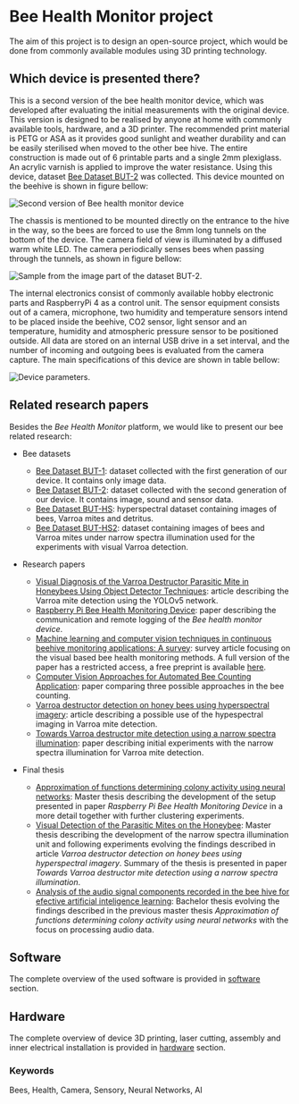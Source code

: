 # Bee Health Monitor project

The aim of this project is to design an open-source project, which would be done from commonly available modules using 3D printing technology.

## Which device is presented there?

This is a second version of the bee health monitor device, which was developed after evaluating the initial measurements with the original device. This version is designed to be realised by anyone at home with commonly available tools, hardware, and a 3D printer. The recommended print material is PETG or ASA as it provides good sunlight and weather durability and can be easily sterilised when moved to the other bee hive. The entire construction is made out of 6 printable parts and a single 2mm plexiglass. An acrylic varnish is applied to improve the water resistance. Using this device, dataset [Bee Dataset BUT-2](https://www.kaggle.com/datasets/imonbilk/bee-dataset-but-2) was collected. This device mounted on the beehive is shown in figure bellow:

![Second version of *Bee health monitor* device](https://github.com/boortel/Bee-Health-Monitor/assets/33236294/0c7f2f24-1383-4c0c-b31d-8bd1ebd28ba8)

The chassis is mentioned to be mounted directly on the entrance to the hive in the way, so the bees are forced to use the 8mm long tunnels on the bottom of the device. The camera field of view is illuminated by a diffused warm white LED. The camera periodically senses bees when passing through the tunnels, as shown in figure bellow:

![Sample from the image part of the dataset BUT-2.](https://github.com/boortel/Bee-Health-Monitor/assets/33236294/e88572ed-5762-4480-afc2-33d8426aa35e)

The internal electronics consist of commonly available hobby electronic parts and RaspberryPi 4 as a control unit. The sensor equipment consists out of a camera, microphone, two humidity and temperature sensors intend to be placed inside the beehive, CO2 sensor, light sensor and an temperature, humidity and atmospheric pressure sensor to be positioned outside. All data are stored on an internal USB drive in a set interval, and the number of incoming and outgoing bees is evaluated from the camera capture. The main specifications of this device are shown in table bellow:

![Device parameters.](https://github.com/boortel/Bee-Health-Monitor/assets/33236294/a0a61f70-94d6-484c-8911-814e23cfc0b6)

## Related research papers

Besides the *Bee Health Monitor* platform, we would like to present our bee related research:

- Bee datasets
  - [Bee Dataset BUT-1](https://www.kaggle.com/datasets/imonbilk/bee-dataset-but-1): dataset collected with the first generation of our device. It contains only image data.
  - [Bee Dataset BUT-2](https://www.kaggle.com/datasets/imonbilk/bee-dataset-but-2): dataset collected with the second generation of our device. It contains image, sound and sensor data.
  - [Bee Dataset BUT-HS](https://www.kaggle.com/datasets/imonbilk/bee-dataset-but-hs): hyperspectral dataset containing images of bees, Varroa mites and detritus.
  - [Bee Dataset BUT-HS2](https://www.kaggle.com/datasets/masuel/bee-hyperspectral-dataset): dataset containing images of bees and Varroa mites under narrow spectra illumination used for the experiments with visual Varroa detection.
 
- Research papers
  -  [Visual Diagnosis of the Varroa Destructor Parasitic Mite in Honeybees Using Object Detector Techniques](https://www.mdpi.com/1424-8220/21/8/2764): article describing the Varroa mite detection using the YOLOv5 network.
  -  [Raspberry Pi Bee Health Monitoring Device](https://arxiv.org/abs/2304.14444): paper describing the communication and remote logging of the *Bee health monitor device*.
  -  [Machine learning and computer vision techniques in continuous beehive monitoring applications: A survey](https://www.sciencedirect.com/science/article/pii/S0168169923009481?dgcid=author): survey article focusing on the visual based bee health monitoring methods. A full version of the paper has a restricted access, a free preprint is available [here](https://arxiv.org/abs/2208.00085).
  -  [Computer Vision Approaches for Automated Bee Counting Application](https://www.sciencedirect.com/science/article/pii/S2405896324004580): paper comparing three possible approaches in the bee counting.
  -  [Varroa destructor detection on honey bees using hyperspectral imagery](https://www.sciencedirect.com/science/article/pii/S0168169924006100?dgcid=rss_sd_all): article describing a possible use of the hypespectral imaging in Varroa mite detection.
  -  [Towards Varroa destructor mite detection using a narrow spectra illumination](https://arxiv.org/abs/2504.06099): paper describing initial experiments with the narrow spectra illumination for Varroa mite detection.
 
- Final thesis
  - [Approximation of functions determining colony activity using neural networks](https://www.vut.cz/studenti/zav-prace/detail/151629): Master thesis describing the development of the setup presented in paper *Raspberry Pi Bee Health Monitoring Device* in a more detail together with further clustering experiments.
  - [Visual Detection of the Parasitic Mites on the Honeybee](https://www.vut.cz/en/students/final-thesis/detail/167591): Master thesis describing the development of the narrow spectra illumination unit and following experiments evolving the findings described in article *Varroa destructor detection on honey bees using hyperspectral imagery*. Summary of the thesis is presented in paper *Towards Varroa destructor mite detection using a narrow spectra illumination*.
  - [Analysis of the audio signal components recorded in the bee hive for efective artificial inteligence learning](https://www.vut.cz/en/students/final-thesis/detail/167452): Bachelor thesis evolving the findings described in the previous master thesis *Approximation of functions determining colony activity using neural networks* with the focus on processing audio data.

## Software

The complete overview of the used software is provided in [software](https://github.com/boortel/Bee-Health-Monitor/tree/main/software) section.

## Hardware

The complete overview of device 3D printing, laser cutting, assembly and inner electrical installation is provided in [hardware](https://github.com/boortel/Bee-Health-Monitor/tree/main/hardware) section.

### Keywords

Bees, Health, Camera, Sensory, Neural Networks, AI
